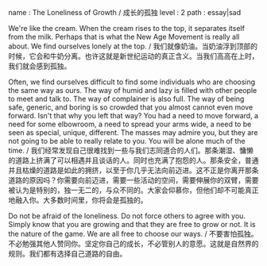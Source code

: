 name : The Loneliness of Growth / 成长的孤独
level : 2
path : essay|sad

We're like the cream. When the cream rises to the top, it separates itself from the milk. Perhaps that is what the New Age Movement is really all about. We find ourselves lonely at the top. / 我们就像奶油。当奶油浮到顶部的时候，它会和牛奶分离。也许这就是新世纪运动的真正含义。当我们高高在上时，我们就会感到孤独。

Often, we find ourselves difficult to find some individuals who are choosing the same way as ours. The way of humid and lazy is filled with other people to meet and talk to. The way of complainer is also full. The way of being safe, generic, and boring is so crowded that you almost cannot even move forward. Isn't that why you left that way? You had a need to move forward, a need for some elbowroom, a need to spread your arms wide, a need to be seen as special, unique, different. The masses may admire you, but they are not going to be able to really relate to you. You will be alone much of the time. / 我们经常发现自己很难找到一些与我们志同道合的人们。那条潮湿、慵懒的道路上挤满了可以相遇并且谈话的人。同时也充满了抱怨的人。那条安全，普通并且枯燥的道路是如此的拥挤，以至于你几乎无法向前迈进。这不正是你离开那条道路的原因吗？你需要向前迈进，需要一些活动的空间，需要伸展你的双臂，需要被认为是特别的，独一无二的，与众不同的。大家会仰慕你，但他们却不可能真正地融入你。大多数时间里，你将会是孤独的。

Do not be afraid of the loneliness. Do not force others to agree with you. Simply know that you are growing and that they are free to grow or not. It is the nature of the game. We are all free to choose our ways. / 不要害怕孤独。不必勉强其他人赞同你。坚定你自己的成长，不必管别人的意愿。这就是自然界的规则。我们都有选择自己道路的自由。






